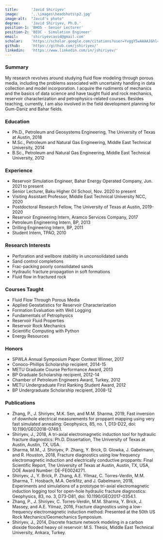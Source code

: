 ```yaml
---
title:		'Javid Shiriyev'
image:		'..\images\headshots\p2.jpg'
image-alt:	"Javid's photo"
degree:		'Javid Shiriyev, Ph.D.'
position-1:	'BHOS - Senior Lecturer'
position-2:	'BEOC - Simulation Engineer'
email:		'shiriyevcavid@gmail.com'
scholar:	'https://scholar.google.com/citations?user=YvggY5wAAAAJ&hl=en'
github:		'https://github.com/jshiriyev/'
linkedin:	'https://www.linkedin.com/in/jshiriyev/'
---
```


### Summary

My research revolves around studying fluid flow modeling through porous media, including the problems associated with uncertainty handling in data collection and model incorporation. I acquire the rudiments of mechanics and the basics of data science and have taught fluid and rock mechanics, reservoir characterization and petrophysics-related courses. Besides teaching, currently, I am also involved in the field development planning for Gum-Daniz and Bahar fields.

### Education

- Ph.D., Petroleum and Geosystems Engineering, The University of Texas at Austin, 2018
- M.Sc., Petroleum and Natural Gas Engineering, Middle East Technical University, 2014
- B.Sc., Petroleum and Natural Gas Engineering, Middle East Technical University, 2012

### Experience

- Reservoir Simulation Engineer, Bahar Energy Operated Company, Jun. 2021 to present
- Senior Lecturer, Baku Higher Oil School, Nov. 2020 to present
- Visiting Assistant Professor, Middle East Technical University NCC, 2020
- Postdoctoral Research Fellow, The University of Texas at Austin, 2019-2020
- Reservoir Engineering Intern, Aramco Services Company, 2017
- Petroleum Engineering Intern, BP, 2013
- Drilling Engineering Intern, BP, 2011
- Student Intern, TPAO, 2010

### Research Interests

- Perforation and wellbore stability in unconsolidated sands
- Sand control completions
- Frac-packing poorly consolidated sands 
- Hydraulic fracture propagation in soft formations
- Fluid flow in fractured rock

### Courses Taught

- Fluid Flow Through Porous Media
- Applied Geostatistics for Reservoir Characterization
- Formation Evaluation with Well Logging
- Fundamentals of Petrophysics
- Reservoir Fluid Properties
- Reservoir Rock Mechanics
- Scientific Computing with Python
- Energy Resources

### Honors

- SPWLA Annual Symposium Paper Contest Winner, 2017
- Conoco-Phillips Scholarship recipient, 2014-15
- METU Graduate Course Performance Award, 2013
- BP Graduate Scholarship recipient, 2012-14
- Chamber of Petroleum Engineers Award, Turkey, 2012
- METU Undergraduate First Ranking Student Award, 2012
- BP Undergraduate Scholarship recipient, 2008-12

### Publications

- Zhang, P., J. Shiriyev, M.K. Sen, and M.M. Sharma, 2019, Fast inversion of downhole electrical measurements for proppant mapping using very fast simulated annealing: Geophysics, 85, no. 1, D13-D22, doi: 10.1190/GEO2018-0749.1.
- Shiriyev, J., 2018, A tri-axial electromagnetic induction tool for hydraulic fracture diagnostics: Ph.D. Dissertation, The University of Texas at Austin, Austin, TX, USA.
- Sharma, M.M., J. Shiriyev, P. Zhang, Y. Brick, D. Glowka, J. Gabelmann, and R. Houston, 2018, Fracture diagnostics using low frequency electromagnetic induction and electrically conductive proppants: Final Scientific Report, The University of Texas at Austin, Austin, TX, USA, DOE Award Number: DE-FE0024271.
- Shiriyev, J., Y. Brick, P. Zhang, A.E. Yilmaz, C. Torres-Verdin, M.M. Sharma, T. Hosbach, M.A. Oerkfitz, and J. Gabelmann, 2018, Experiments and simulations of a prototype tri-axial electromagnetic induction logging tool for open-hole hydraulic fracture diagnostics: Geophysics, 83, no. 3, D73-D81, doi: 10.1190/GEO2017-0354.1.
- Zhang, P., J. Shiriyev, C. Torres-Verdin, M.M. Sharma, Y. Brick, J. Massey, and A.E. Yilmaz, 2016, Fracture diagnostics using a low-frequency electromagnetic induction method: Presented at the 50th US Rock Mechanics/Geomechanics Symposium. 
- Shiriyev, J., 2014, Discrete fracture network modeling in a carbon dioxide flooded heavy oil reservoir: M.S. Thesis, Middle East Technical University, Ankara, Turkey.
